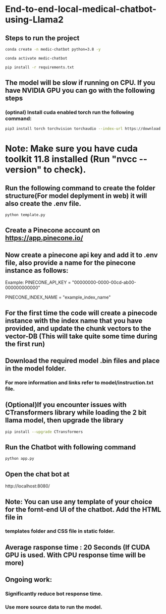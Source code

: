 # End-to-end-local-medical-chatbot-using-Llama2

## Steps to run the project

```bash
conda create -n medic-chatbot python=3.8 -y
```

```bash
conda activate medic-chatbot
```

```bash
pip install -r requirements.txt
```

## The model will be slow if running on CPU. If you have NVIDIA GPU you can go with the following steps
### (optinal) Install cuda enabled torch run the following command:
```bash
pip3 install torch torchvision torchaudio --index-url https://download.pytorch.org/whl/cu118
```
# Note: Make sure you have cuda toolkit 11.8 installed (Run "nvcc --version" to check).


## Run the following command to create the folder structure(For model deplyment in web) it will also create the .env file.
```bash
python template.py
```

## Create a Pinecone account on https://app.pinecone.io/ 
## Now create a pinecone api key and add it to .env file, also provide a name for the pinecone instance as follows:
Example: 
PINECONE_API_KEY = "00000000-0000-00cd-ab00-000000000000"

PINECONE_INDEX_NAME = "example_index_name"


## For the first time the code will create a pinecode instance with the index name that you have provided, and update the chunk vectors to the vector-DB (This will take quite some time during the first run)


## Download the required model .bin files and place in the model folder.
### For more information and links refer to model/instruction.txt file. 

## (Optional)If you encounter issues with CTransformers library while loading the 2 bit llama model, then upgrade the library
```bash
pip install --upgrade CTransformers
```

## Run the Chatbot with following command
```bash
python app.py
```

## Open the chat bot at 
http://localhost:8080/

## Note: You can use any template of your choice for the fornt-end UI of the chatbot. Add the HTML file in 
### templates folder and CSS file in static folder. 


## Average rasponse time : 20 Seconds (If CUDA GPU is used. With CPU response time will be more)


## Ongoing work:
### Significantly reduce bot response time.
### Use more source data to run the model.   
